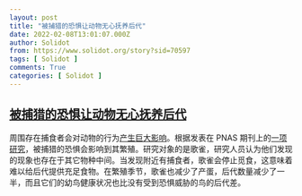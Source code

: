 ```yaml
---
layout: post
title: "被捕猎的恐惧让动物无心抚养后代"
date: 2022-02-08T13:01:07.000Z
author: Solidot
from: https://www.solidot.org/story?sid=70597
tags: [ Solidot ]
comments: True
categories: [ Solidot ]
---
```

<!--1644325267000-->
[被捕猎的恐惧让动物无心抚养后代](https://www.solidot.org/story?sid=70597)
------

<div>
周围存在捕食者会对动物的行为<a href="https://arstechnica.com/science/2022/02/being-around-predators-makes-animals-pretty-bad-parents/">产生巨大影响</a>。根据发表在 PNAS 期刊上的<a href="https://www.pnas.org/content/119/7/e2112404119">一项研究</a>，被捕猎的恐惧会影响到其繁殖。研究对象的是歌雀，研究人员认为他们发现的现象也存在于其它物种中间。当发现附近有捕食者，歌雀会停止觅食，这意味着难以给后代提供充足食物。在繁殖季节，歌雀也减少了产蛋，后代数量减少了一半，而且它们的幼鸟健康状况也比没有受到恐惧威胁的鸟的后代差。
</div>
